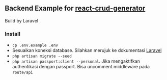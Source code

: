 ## Backend Example for [react-crud-generator](https://github.com/starmoozie/react-crud-generator)

Build by Laravel

### Install

-   `cp .env.example .env`
-   Sesuaikan koneksi database. Silahkan merujuk ke dokumentasi [Laravel](https://laravel.com/docs/10.x/database)
-   `php artisan migrate --seed`
-   `php artisan passport:client --personal`. Jika mengaktifkan authentikasi dengan passport. Bisa uncomment middleware pada `route/api`

